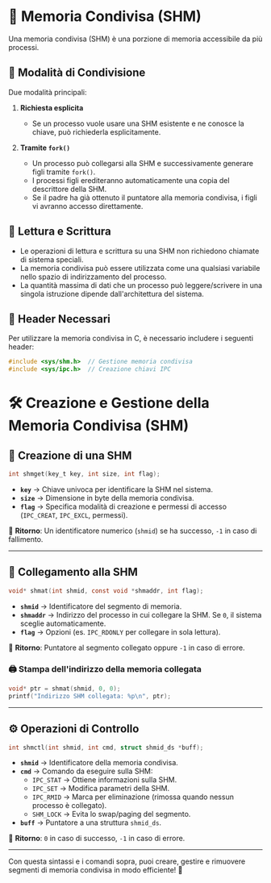 # 📝 Memoria Condivisa (SHM)

Una memoria condivisa (SHM) è una porzione di memoria accessibile da più processi.  

## 🔄 Modalità di Condivisione  

Due modalità principali:  

1. **Richiesta esplicita**   
   - Se un processo vuole usare una SHM esistente e ne conosce la chiave, può richiederla esplicitamente.  

2. **Tramite `fork()`**  
   - Un processo può collegarsi alla SHM e successivamente generare figli tramite `fork()`.  
   - I processi figli erediteranno automaticamente una copia del descrittore della SHM.  
   - Se il padre ha già ottenuto il puntatore alla memoria condivisa, i figli vi avranno accesso direttamente.  

## 📖 Lettura e Scrittura  

- Le operazioni di lettura e scrittura su una SHM non richiedono chiamate di sistema speciali.  
- La memoria condivisa può essere utilizzata come una qualsiasi variabile nello spazio di indirizzamento del processo.  
- La quantità massima di dati che un processo può leggere/scrivere in una singola istruzione dipende dall'architettura del sistema.  

## 📌 Header Necessari  

Per utilizzare la memoria condivisa in C, è necessario includere i seguenti header:  

```c
#include <sys/shm.h>  // Gestione memoria condivisa
#include <sys/ipc.h>  // Creazione chiavi IPC
```
# 🛠️ Creazione e Gestione della Memoria Condivisa (SHM)

## 📌 Creazione di una SHM  

```c
int shmget(key_t key, int size, int flag);
```

- **`key`** → Chiave univoca per identificare la SHM nel sistema.  
- **`size`** → Dimensione in byte della memoria condivisa.  
- **`flag`** → Specifica modalità di creazione e permessi di accesso (`IPC_CREAT`, `IPC_EXCL`, permessi).  

🔹 **Ritorno**: Un identificatore numerico (`shmid`) se ha successo, `-1` in caso di fallimento.  

---

## 🔗 Collegamento alla SHM  

```c
void* shmat(int shmid, const void *shmaddr, int flag);
```

- **`shmid`** → Identificatore del segmento di memoria.  
- **`shmaddr`** → Indirizzo del processo in cui collegare la SHM. Se `0`, il sistema sceglie automaticamente.  
- **`flag`** → Opzioni (es. `IPC_RDONLY` per collegare in sola lettura).  

🔹 **Ritorno**: Puntatore al segmento collegato oppure `-1` in caso di errore.  

### 🖨️ Stampa dell'indirizzo della memoria collegata  

```c
void* ptr = shmat(shmid, 0, 0);
printf("Indirizzo SHM collegata: %p\n", ptr);
```

---

## ⚙️ Operazioni di Controllo  

```c
int shmctl(int shmid, int cmd, struct shmid_ds *buff);
```

- **`shmid`** → Identificatore della memoria condivisa.  
- **`cmd`** → Comando da eseguire sulla SHM:  
  - `IPC_STAT` → Ottiene informazioni sulla SHM.  
  - `IPC_SET` → Modifica parametri della SHM.  
  - `IPC_RMID` → Marca per eliminazione (rimossa quando nessun processo è collegato).  
  - `SHM_LOCK` → Evita lo swap/paging del segmento.  
- **`buff`** → Puntatore a una struttura `shmid_ds`.  

🔹 **Ritorno**: `0` in caso di successo, `-1` in caso di errore.  

---

Con questa sintassi e i comandi sopra, puoi creare, gestire e rimuovere segmenti di memoria condivisa in modo efficiente! 🚀  


